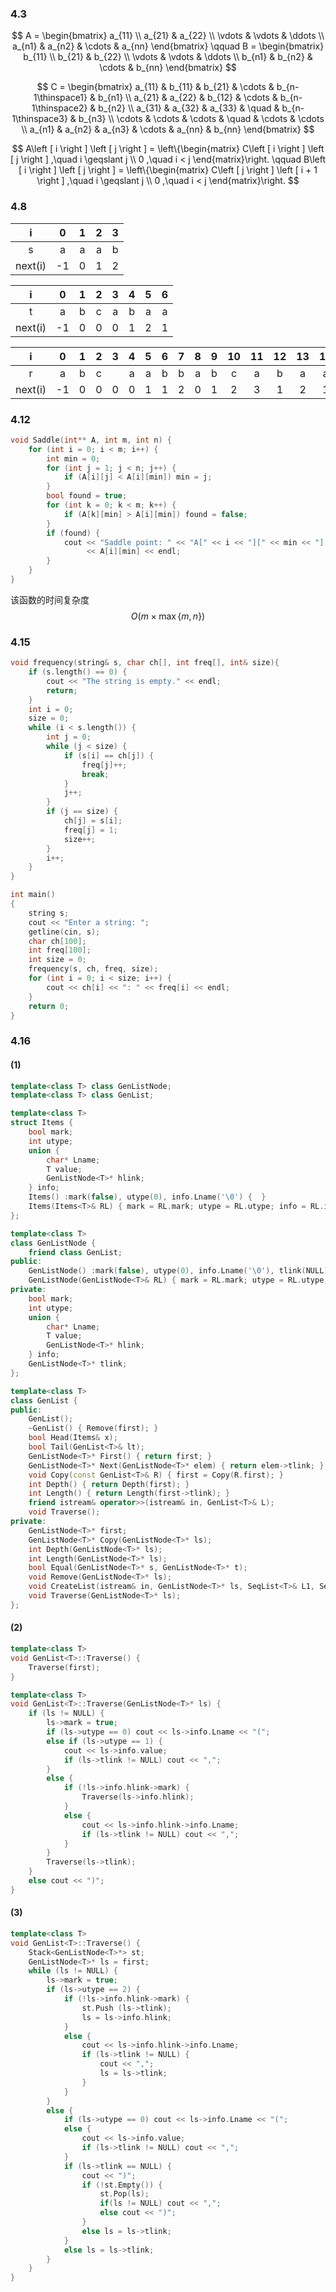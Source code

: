 ### 4.3

$$
A = \begin{bmatrix}  
  a_{11} \\  
  a_{21} & a_{22} \\   
  \vdots & \vdots & \ddots \\  
  a_{n1} & a_{n2} & \cdots & a_{nn}  
\end{bmatrix}
\qquad
B = \begin{bmatrix}  
  b_{11} \\  
  b_{21} & b_{22} \\   
  \vdots & \vdots & \ddots \\  
  b_{n1} & b_{n2} & \cdots & b_{nn}  
\end{bmatrix}
$$

$$
C = \begin{bmatrix}  
  a_{11} & b_{11} & b_{21} & \cdots & b_{n-1\thinspace1} & b_{n1} \\  
  a_{21} & a_{22} & b_{12} & \cdots & b_{n-1\thinspace2} & b_{n2} \\   
  a_{31} & a_{32} & a_{33} & \quad & b_{n-1\thinspace3} & b_{n3} \\   
  \cdots & \cdots & \cdots & \quad & \cdots & \cdots \\  
  a_{n1} & a_{n2} & a_{n3} & \cdots & a_{nn} & b_{nn} 
\end{bmatrix}
$$

$$
A\left [ i \right ] \left [ j \right ] =
\left\{\begin{matrix} 
  C\left [ i \right ] \left [ j \right ] ,\quad  i \geqslant j \\  
  0 ,\quad  i < j 
\end{matrix}\right.
\qquad
B\left [ i \right ] \left [ j \right ] =
\left\{\begin{matrix} 
  C\left [ j \right ] \left [ i + 1 \right ] ,\quad  i \geqslant j \\  
  0 ,\quad  i < j 
\end{matrix}\right.
$$

### 4.8

|    i    |  0   |  1   |  2   |  3   |
| :-----: | :--: | :--: | :--: | :--: |
|    s    |  a   |  a   |  a   |  b   |
| next(i) |  -1  |  0   |  1   |  2   |

|    i    |  0   |  1   |  2   |  3   |  4   |  5   |  6   |
| :-----: | :--: | :--: | :--: | :--: | :--: | :--: | :--: |
|    t    |  a   |  b   |  c   |  a   |  b   |  a   |  a   |
| next(i) |  -1  |  0   |  0   |  0   |  1   |  2   |  1   |

|    i    |  0   |  1   |  2   |  3   |  4   |  5   |  6   |  7   |  8   |  9   |  10  |  11  |  12  |  13  |  14  |  15  |  16  |  17  |  18  |  19  |  20  |
| :-----: | :--: | :--: | :--: | :--: | :--: | :--: | :--: | :--: | :--: | :--: | :--: | :--: | :--: | :--: | :--: | :--: | :--: | :--: | :--: | :--: | :--: |
|    r    |  a   |  b   |  c   |      |  a   |  a   |  b   |  b   |  a   |  b   |  c   |  a   |  b   |  a   |  a   |  c   |  b   |  a   |  c   |  b   |  a   |
| next(i) |  -1  |  0   |  0   |  0   |  0   |  1   |  1   |  2   |  0   |  1   |  2   |  3   |  1   |  2   |  1   |  1   |  0   |  0   |  1   |  0   |  0   |

### 4.12

```c++
void Saddle(int** A, int m, int n) {
	for (int i = 0; i < m; i++) {
		int min = 0;
		for (int j = 1; j < n; j++) {
			if (A[i][j] < A[i][min]) min = j;
		}
		bool found = true;
		for (int k = 0; k < m; k++) {
			if (A[k][min] > A[i][min]) found = false;
		}
		if (found) {
			cout << "Saddle point: " << "A[" << i << "][" << min << "] = "
				 << A[i][min] << endl;
		}
	}
}
```

该函数的时间复杂度
$$
O(m \times \max \left \{ m, n \right \} )
$$


### 4.15

```c++
void frequency(string& s, char ch[], int freq[], int& size){
	if (s.length() == 0) {
		cout << "The string is empty." << endl;
		return;
	}
	int i = 0;
	size = 0;
	while (i < s.length()) {
		int j = 0;
		while (j < size) {
			if (s[i] == ch[j]) {
				freq[j]++;
				break;
			}
			j++;
		}
		if (j == size) {
			ch[j] = s[i];
			freq[j] = 1;
			size++;
		}
		i++;
	}
}

int main()
{
	string s;
	cout << "Enter a string: ";
	getline(cin, s);
	char ch[100];
	int freq[100];
	int size = 0;
	frequency(s, ch, freq, size);
	for (int i = 0; i < size; i++) {
		cout << ch[i] << ": " << freq[i] << endl;
	}
	return 0;
}
```

### 4.16

#### (1)

```c++
template<class T> class GenListNode;
template<class T> class GenList;

template<class T>
struct Items {
	bool mark;
	int utype;
	union {
		char* Lname;
		T value;
		GenListNode<T>* hlink;
	} info;
	Items() :mark(false), utype(0), info.Lname('\0') {	}
	Items(Items<T>& RL) { mark = RL.mark; utype = RL.utype; info = RL.info; }
};

template<class T>
class GenListNode {
	friend class GenList;
public:
	GenListNode() :mark(false), utype(0), info.Lname('\0'), tlink(NULL) {	}
	GenListNode(GenListNode<T>& RL) { mark = RL.mark; utype = RL.utype; info = RL.info; tlink = RL.tlink; }
private:
	bool mark;
	int utype;
	union {
		char* Lname;
		T value;
		GenListNode<T>* hlink;
	} info;
	GenListNode<T>* tlink;
};

template<class T>
class GenList {
public:
	GenList();
	~GenList() { Remove(first); }
	bool Head(Items& x);
	bool Tail(GenList<T>& lt);
	GenListNode<T>* First() { return first; }
	GenListNode<T>* Next(GenListNode<T>* elem) { return elem->tlink; }
	void Copy(const GenList<T>& R) { first = Copy(R.first); }
	int Depth() { return Depth(first); }
	int Length() { return Length(first->tlink); }
	friend istream& operator>>(istream& in, GenList<T>& L);
	void Traverse();
private:
	GenListNode<T>* first;
	GenListNode<T>* Copy(GenListNode<T>* ls);
	int Depth(GenListNode<T>* ls);
	int Length(GenListNode<T>* ls);
	bool Equal(GenListNode<T>* s, GenListNode<T>* t);
	void Remove(GenListNode<T>* ls);
	void CreateList(istream& in, GenListNode<T>* ls, SeqList<T>& L1, SeqList<GenListNode<T>*>& L2);
	void Traverse(GenListNode<T>* ls);
};
```

#### (2)

```c++
template<class T>
void GenList<T>::Traverse() {
	Traverse(first);
}

template<class T>
void GenList<T>::Traverse(GenListNode<T>* ls) {
	if (ls != NULL) {
		ls->mark = true;
		if (ls->utype == 0) cout << ls->info.Lname << "(";
		else if (ls->utype == 1) {
			cout << ls->info.value;
			if (ls->tlink != NULL) cout << ",";
		}
		else {
			if (!ls->info.hlink->mark) {
				Traverse(ls->info.hlink);
			}
			else {
				cout << ls->info.hlink->info.Lname;
				if (ls->tlink != NULL) cout << ",";
			}
		}
		Traverse(ls->tlink);
	}
	else cout << ")";
}
```

#### (3)

```c++
template<class T>
void GenList<T>::Traverse() {
	Stack<GenListNode<T>*> st;
	GenListNode<T>* ls = first;
	while (ls != NULL) {
		ls->mark = true;
		if (ls->utype == 2) {
			if (!ls->info.hlink->mark) {
				st.Push (ls->tlink);
				ls = ls->info.hlink;
			}
			else {
				cout << ls->info.hlink->info.Lname;
				if (ls->tlink != NULL) {
					cout << ",";
					ls = ls->tlink;
				}
			}
		}
		else {
			if (ls->utype == 0) cout << ls->info.Lname << "(";
			else {
				cout << ls->info.value;
				if (ls->tlink != NULL) cout << ",";
			}
			if (ls->tlink == NULL) {
				cout << ")";
				if (!st.Empty()) {
					st.Pop(ls);
					if(ls != NULL) cout << ",";
					else cout << ")";
				}
				else ls = ls->tlink;
			}
			else ls = ls->tlink;
		}
	}
}
```
